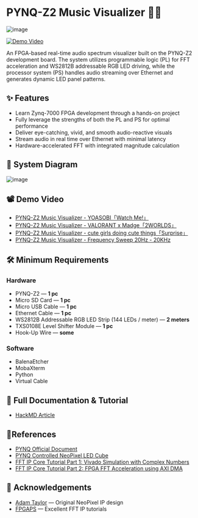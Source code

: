 # PYNQ-Z2 Music Visualizer 🎵💡

![image](https://hackmd.io/_uploads/HkCAJ2p4xe.jpg)

[![Demo Video](https://img.youtube.com/vi/f9keKouVoJM/maxresdefault.jpg)](https://www.youtube.com/watch?v=f9keKouVoJM)

An FPGA-based real-time audio spectrum visualizer built on the PYNQ-Z2 development board. The system utilizes programmable logic (PL) for FFT acceleration and WS2812B addressable RGB LED driving, while the processor system (PS) handles audio streaming over Ethernet and generates dynamic LED panel patterns.

## ✨ Features

- Learn Zynq-7000 FPGA development through a hands-on project
- Fully leverage the strengths of both the PL and PS for optimal performance
- Deliver eye-catching, vivid, and smooth audio-reactive visuals
- Stream audio in real time over Ethernet with minimal latency
- Hardware-accelerated FFT with integrated magnitude calculation

## 📌 System Diagram

![image](https://hackmd.io/_uploads/S1HlYjPzeg.png)

## 📽️ Demo Video
* [PYNQ-Z2 Music Visualizer - YOASOBI「Watch Me!」](https://youtu.be/f9keKouVoJM)
* [PYNQ-Z2 Music Visualizer - VALORANT x Madge「2WORLDS」](https://youtu.be/hBvHBqEr2Rw)
* [PYNQ-Z2 Music Visualizer - cute girls doing cute things「Surprise」](https://youtu.be/C2-kPhmhrjE)
* [PYNQ-Z2 Music Visualizer - Frequency Sweep 20Hz - 20KHz](https://youtu.be/82kyBqZx_8Q)

## 🛠️ Minimum Requirements

### Hardware

* PYNQ-Z2 — **1 pc**
* Micro SD Card — **1 pc**
* Micro USB Cable — **1 pc**
* Ethernet Cable — **1 pc**
* WS2812B Addressable RGB LED Strip (144 LEDs / meter) — **2 meters**
* TXS0108E Level Shifter Module — **1 pc**
* Hook-Up Wire — **some**

### Software

* BalenaEtcher
* MobaXterm
* Python
* Virtual Cable

## 📄 Full Documentation & Tutorial

* [HackMD Article](https://hackmd.io/@UnreaLin/H11WDXEfee)

## 📎References

* [PYNQ Official Document](https://pynq.readthedocs.io/en/latest/)
* [PYNQ Controlled NeoPixel LED Cube](https://www.hackster.io/adam-taylor/pynq-controlled-neopixel-led-cube-92a1c1)
* [FFT IP Core Tutorial Part 1: Vivado Simulation with Complex Numbers](https://www.youtube.com/watch?v=ZdCnJutIMp8)
* [FFT IP Core Tutorial Part 2: FPGA FFT Acceleration using AXI DMA](https://www.youtube.com/watch?v=HR4h_T4HZB0)

## 🙏 Acknowledgements

- [Adam Taylor](https://www.hackster.io/adam-taylor) — Original NeoPixel IP design
- [FPGAPS](https://www.youtube.com/@FPGAPS) — Excellent FFT IP tutorials